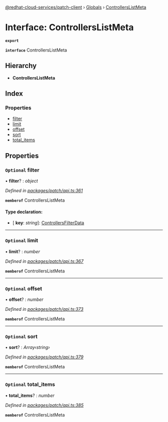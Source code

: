 [@redhat-cloud-services/patch-client](../README.md) › [Globals](../globals.md) › [ControllersListMeta](controllerslistmeta.md)

# Interface: ControllersListMeta

**`export`** 

**`interface`** ControllersListMeta

## Hierarchy

* **ControllersListMeta**

## Index

### Properties

* [filter](controllerslistmeta.md#optional-filter)
* [limit](controllerslistmeta.md#optional-limit)
* [offset](controllerslistmeta.md#optional-offset)
* [sort](controllerslistmeta.md#optional-sort)
* [total_items](controllerslistmeta.md#optional-total_items)

## Properties

### `Optional` filter

• **filter**? : *object*

*Defined in [packages/patch/api.ts:361](https://github.com/RedHatInsights/javascript-clients/blob/6e30b20/packages/patch/api.ts#L361)*

**`memberof`** ControllersListMeta

#### Type declaration:

* \[ **key**: *string*\]: [ControllersFilterData](controllersfilterdata.md)

___

### `Optional` limit

• **limit**? : *number*

*Defined in [packages/patch/api.ts:367](https://github.com/RedHatInsights/javascript-clients/blob/6e30b20/packages/patch/api.ts#L367)*

**`memberof`** ControllersListMeta

___

### `Optional` offset

• **offset**? : *number*

*Defined in [packages/patch/api.ts:373](https://github.com/RedHatInsights/javascript-clients/blob/6e30b20/packages/patch/api.ts#L373)*

**`memberof`** ControllersListMeta

___

### `Optional` sort

• **sort**? : *Array‹string›*

*Defined in [packages/patch/api.ts:379](https://github.com/RedHatInsights/javascript-clients/blob/6e30b20/packages/patch/api.ts#L379)*

**`memberof`** ControllersListMeta

___

### `Optional` total_items

• **total_items**? : *number*

*Defined in [packages/patch/api.ts:385](https://github.com/RedHatInsights/javascript-clients/blob/6e30b20/packages/patch/api.ts#L385)*

**`memberof`** ControllersListMeta
